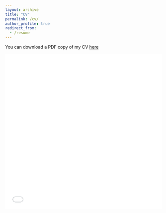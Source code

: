 ```yaml
---
layout: archive
title: "CV"
permalink: /cv/
author_profile: true
redirect_from:
  - /resume
---
```


You can download a PDF copy of my CV [here](/files/Yichen_Ji_CV.pdf)

<iframe src="/files/Yichen_Ji_CV.pdf" width="100%" height="500" frameborder="no" border="0" marginwidth="0" marginheight="0"></iframe>

